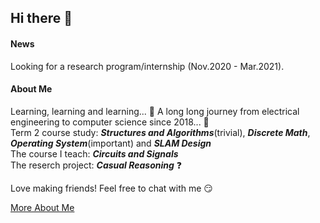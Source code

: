 ## Hi there :wave:

#### News
Looking for a research program/internship (Nov.2020 - Mar.2021).  
  
#### About Me 
Learning, learning and learning... :blue_book: A long long journey from electrical engineering to computer science since 2018... :mountain_cableway:  
Term 2 course study: ***Structures and Algorithms***(trivial), ***Discrete Math***, ***Operating System***(important) and ***SLAM Design***  
The course I teach: ***Circuits and Signals***  
The reserch project: ***Casual Reasoning*** :question:  
  
Love making friends! Feel free to chat with me :smirk:  
  
[More About Me](https://terryyz.github.io/_pages/resume.pdf)
